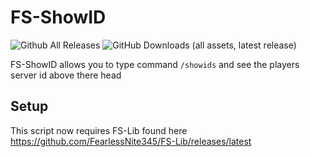 # FS-ShowID
![Github All Releases](https://img.shields.io/github/downloads/FearlessNite345/FS-ShowID/total.svg?style=for-the-badge)
![GitHub Downloads (all assets, latest release)](https://img.shields.io/github/downloads/fearlessnite345/fs-showid/latest/total?style=for-the-badge)

FS-ShowID allows you to type command `/showids` and see the players server id above there head

## Setup
This script now requires FS-Lib found here
https://github.com/FearlessNite345/FS-Lib/releases/latest
